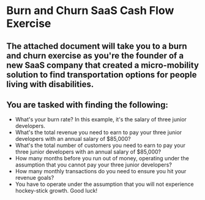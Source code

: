 # Burn and Churn SaaS Cash Flow Exercise

## The attached document will take you to a burn and churn exercise as you're the founder of a new SaaS company that created a micro-mobility solution to find transportation options for people living with disabilities.

## You are tasked with finding the following:

- What's your burn rate? In this example, it's the salary of three junior developers.
- What's the total revenue you need to earn to pay your three junior developers with an annual salary of $85,000?
- What's the total number of customers you need to earn to pay your three junior developers with an annual salary of $85,000?
- How many months before you run out of money, operating under the assumption that you cannot pay your three junior developers?
- How many monthly transactions do you need to ensure you hit your revenue goals?
- You have to operate under the assumption that you will not experience hockey-stick growth. Good luck!
